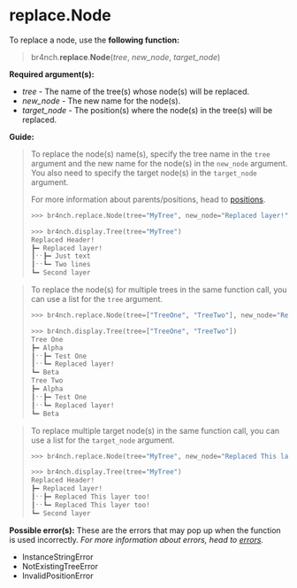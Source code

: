 # replace.Node

To replace a node, use the **following function:**

> br4nch.**replace**.**Node**(*tree*, *new_node*, *target_node*)

**Required argument(s):**

- *tree* - The name of the tree(s) whose node(s) will be replaced.
- *new_node* - The new name for the node(s).
- *target_node* - The position(s) where the node(s) in the tree(s) will be replaced.

**Guide:**

> To replace the node(s) name(s), specify the tree name in the `tree` argument and the new name for the node(s) in the `new_node` argument. You also need to specify the target node(s) in the `target_node` argument.
>
> For more information about parents/positions, head to [positions](../../guides/positions.md).
>
> ```python
> >>> br4nch.replace.Node(tree="MyTree", new_node="Replaced layer!", target_node="First layer")
> 
> >>> br4nch.display.Tree(tree="MyTree")
> Replaced Header!
> ┣━ Replaced layer!
> ┃ˑˑ┣━ Just text
> ┃ˑˑ┗━ Two lines
> ┗━ Second layer
> ```
>

> To replace the node(s) for multiple trees in the same function call, you can use a list for the `tree` argument.
>
> ```python
> >>> br4nch.replace.Node(tree=["TreeOne", "TreeTwo"], new_node="Replaced layer!", target_node="Test Two")
> 
> >>> br4nch.display.Tree(tree=["TreeOne", "TreeTwo"])
> Tree One
> ┣━ Alpha
> ┃ˑˑ┣━ Test One
> ┃ˑˑ┗━ Replaced layer!
> ┗━ Beta
> Tree Two
> ┣━ Alpha
> ┃ˑˑ┣━ Test One
> ┃ˑˑ┗━ Replaced layer!
> ┗━ Beta
> ```
>

> To replace multiple target node(s) in the same function call, you can use a list for the `target_node` argument.
>
> ```python
> >>> br4nch.replace.Node(tree="MyTree", new_node="Replaced This layer too!", target_node=["ABC", "DEF"])
> 
> >>> br4nch.display.Tree(tree="MyTree")
> Replaced Header!
> ┣━ Replaced layer!
> ┃ˑˑ┣━ Replaced This layer too!
> ┃ˑˑ┗━ Replaced This layer too!
> ┗━ Second layer
> ```

**Possible error(s):**
These are the errors that may pop up when the function is used incorrectly.
*For more information about errors, head to [errors](../../guides/errors.md).*

- InstanceStringError
- NotExistingTreeError
- InvalidPositionError
